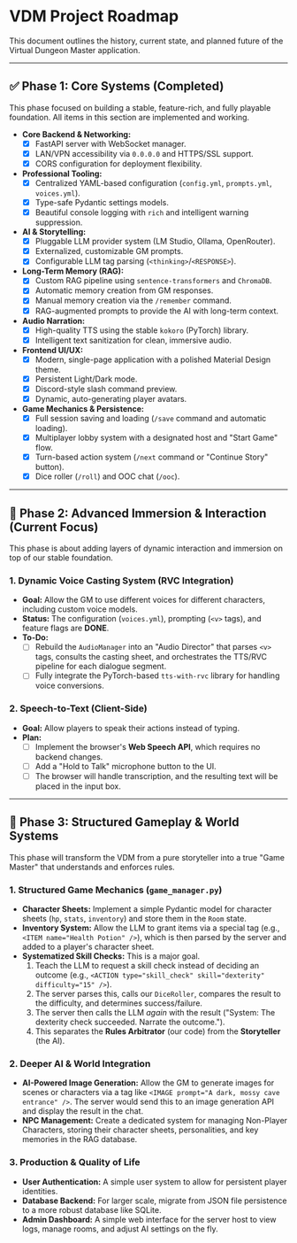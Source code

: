 # VDM Project Roadmap

This document outlines the history, current state, and planned future of the Virtual Dungeon Master application.

---

## ✅ **Phase 1: Core Systems (Completed)**

This phase focused on building a stable, feature-rich, and fully playable foundation. All items in this section are implemented and working.

-   **Core Backend & Networking:**
    -   [x] FastAPI server with WebSocket manager.
    -   [x] LAN/VPN accessibility via `0.0.0.0` and HTTPS/SSL support.
    -   [x] CORS configuration for deployment flexibility.

-   **Professional Tooling:**
    -   [x] Centralized YAML-based configuration (`config.yml`, `prompts.yml`, `voices.yml`).
    -   [x] Type-safe Pydantic settings models.
    -   [x] Beautiful console logging with `rich` and intelligent warning suppression.

-   **AI & Storytelling:**
    -   [x] Pluggable LLM provider system (LM Studio, Ollama, OpenRouter).
    -   [x] Externalized, customizable GM prompts.
    -   [x] Configurable LLM tag parsing (`<thinking>`/`<RESPONSE>`).

-   **Long-Term Memory (RAG):**
    -   [x] Custom RAG pipeline using `sentence-transformers` and `ChromaDB`.
    -   [x] Automatic memory creation from GM responses.
    -   [x] Manual memory creation via the `/remember` command.
    -   [x] RAG-augmented prompts to provide the AI with long-term context.

-   **Audio Narration:**
    -   [x] High-quality TTS using the stable `kokoro` (PyTorch) library.
    -   [x] Intelligent text sanitization for clean, immersive audio.

-   **Frontend UI/UX:**
    -   [x] Modern, single-page application with a polished Material Design theme.
    -   [x] Persistent Light/Dark mode.
    -   [x] Discord-style slash command preview.
    -   [x] Dynamic, auto-generating player avatars.

-   **Game Mechanics & Persistence:**
    -   [x] Full session saving and loading (`/save` command and automatic loading).
    -   [x] Multiplayer lobby system with a designated host and "Start Game" flow.
    -   [x] Turn-based action system (`/next` command or "Continue Story" button).
    -   [x] Dice roller (`/roll`) and OOC chat (`/ooc`).

---

## 🎯 **Phase 2: Advanced Immersion & Interaction (Current Focus)**

This phase is about adding layers of dynamic interaction and immersion on top of our stable foundation.

### 1. Dynamic Voice Casting System (RVC Integration)
-   **Goal:** Allow the GM to use different voices for different characters, including custom voice models.
-   **Status:** The configuration (`voices.yml`), prompting (`<v>` tags), and feature flags are **DONE**.
-   **To-Do:**
    -   [ ] Rebuild the `AudioManager` into an "Audio Director" that parses `<v>` tags, consults the casting sheet, and orchestrates the TTS/RVC pipeline for each dialogue segment.
    -   [ ] Fully integrate the PyTorch-based `tts-with-rvc` library for handling voice conversions.

### 2. Speech-to-Text (Client-Side)
-   **Goal:** Allow players to speak their actions instead of typing.
-   **Plan:**
    -   [ ] Implement the browser's **Web Speech API**, which requires no backend changes.
    -   [ ] Add a "Hold to Talk" microphone button to the UI.
    -   [ ] The browser will handle transcription, and the resulting text will be placed in the input box.

---

## 🚀 **Phase 3: Structured Gameplay & World Systems**

This phase will transform the VDM from a pure storyteller into a true "Game Master" that understands and enforces rules.

### 1. Structured Game Mechanics (`game_manager.py`)
-   **Character Sheets:** Implement a simple Pydantic model for character sheets (`hp`, `stats`, `inventory`) and store them in the `Room` state.
-   **Inventory System:** Allow the LLM to grant items via a special tag (e.g., `<ITEM name="Health Potion" />`), which is then parsed by the server and added to a player's character sheet.
-   **Systematized Skill Checks:** This is a major goal.
    1.  Teach the LLM to request a skill check instead of deciding an outcome (e.g., `<ACTION type="skill_check" skill="dexterity" difficulty="15" />`).
    2.  The server parses this, calls our `DiceRoller`, compares the result to the difficulty, and determines success/failure.
    3.  The server then calls the LLM *again* with the result ("System: The dexterity check succeeded. Narrate the outcome.").
    4.  This separates the **Rules Arbitrator** (our code) from the **Storyteller** (the AI).

### 2. Deeper AI & World Integration
-   **AI-Powered Image Generation:** Allow the GM to generate images for scenes or characters via a tag like `<IMAGE prompt="A dark, mossy cave entrance" />`. The server would send this to an image generation API and display the result in the chat.
-   **NPC Management:** Create a dedicated system for managing Non-Player Characters, storing their character sheets, personalities, and key memories in the RAG database.

### 3. Production & Quality of Life
-   **User Authentication:** A simple user system to allow for persistent player identities.
-   **Database Backend:** For larger scale, migrate from JSON file persistence to a more robust database like SQLite.
-   **Admin Dashboard:** A simple web interface for the server host to view logs, manage rooms, and adjust AI settings on the fly.